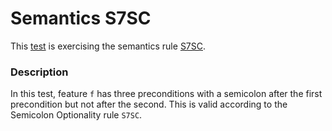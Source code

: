 # Semantics S7SC

This [test](.) is exercising the semantics rule [S7SC](../Readme.md).

### Description

In this test, feature `f` has three preconditions with a semicolon after the first precondition but not after the second. This is valid according to the Semicolon Optionality rule `S7SC`.
